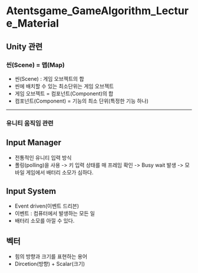 # Atentsgame_GameAlgorithm_Lecture_Material

## Unity 관련

### 씬(Scene) = 맵(Map)
- 씬(Scene) : 게임 오브젝트의 합
- 씬에 배치할 수 있는 최소단위는 게임 오브젝트
- 게임 오브젝트 = 컴포넌트(Component)의 합
- 컴포넌트(Component) = 기능의 최소 단위(특정한 기능 하나)

***

### 유니티 움직임 관련
## Input Manager
- 전통적인 유니티 입력 방식
- 폴링(polling)을 사용 -> 키 입력 상태를 매 프레임 확인 -> Busy wait 발생 -> 모바일 게임에서 배터리 소모가 심하다.

## Input System
- Event driven(이벤트 드리븐)
- 이벤트 : 컴퓨터에서 발생하는 모든 일
- 배터리 소모를 아낄 수 있다.

## 벡터
- 힘의 방향과 크기를 표현하는 용어
- Dircetion(방향) + Scalar(크기)